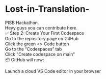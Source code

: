 # Lost-in-Translation-
PISB Hackathon.\
Heyy guys you can contribute here.\
✅ Step 2: Create Your First Codespace\
Go to the repository page on GitHub\
Click the green <> Code button\
Go to the “Codespaces” tab\
Click "Create codespace on main"\
📦 GitHub will now:

Launch a cloud VS Code editor in your browser
